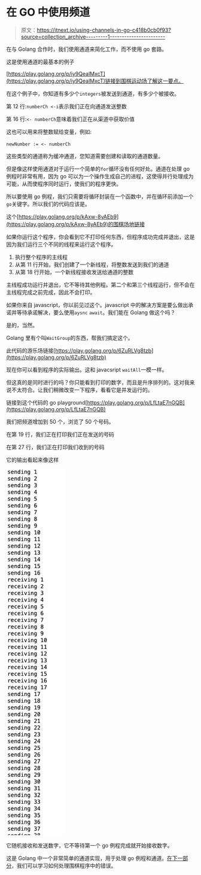 # 在 GO 中使用频道

> 原文：<https://itnext.io/using-channels-in-go-c418b0cb0f93?source=collection_archive---------1----------------------->

在与 Golang 合作时，我们使用通道来简化工作，而不使用 go 套路。

这是使用通道的最基本的例子

[https://play.golang.org/p/iy9QealMxcT](https://play.golang.org/p/iy9QealMxcT)链接到围棋运动场了解这一要点。

在这个例子中，你知道有多少个`integers`被发送到通道，有多少个被接收。

第 12 行:`numberCh <-i`表示我们正在向通道发送整数

第 16 行:`<- numberCh`意味着我们正在从渠道中获取价值

这也可以用来将整数赋给变量，例如:

`newNumber := <- numberCh`

这些类型的通道称为缓冲通道，您知道需要创建和读取的通道数量。

但是像这样使用通道对于运行一个简单的`for`循环没有任何好处。通道在处理 go 例程时非常有用，因为 go 可以为一个操作生成自己的进程，这使得并行处理成为可能，从而使程序同时运行，使我们的程序更快。

所以要使用 go 例程，我们只需要将循环封装在一个函数中，并在循环前添加一个`go`关键字。所以我们的代码应该是。

这个[https://play.golang.org/p/kAxw-8yAEb9](https://play.golang.org/p/kAxw-8yAEb9)的围棋场地链接

如果你运行这个程序，你会看到它不打印任何东西，但程序成功完成并退出，这是因为我们运行三个不同的线程来运行这个程序。

1.  执行整个程序的主线程
2.  从第 11 行开始，我们创建了一个新线程，将整数发送到我们的通道
3.  从第 18 行开始，一个新线程接收发送给通道的整数

主线程成功运行并退出，它不等待其他例程。第二个和第三个线程运行，但不会在主线程完成之前完成，因此不会打印。

如果你来自 javascript，你以前见过这个。javascript 中的解决方案是要么做出承诺并等待承诺解决，要么使用`aysnc` `await`。我们能在 Golang 做这个吗？

是的，当然。

Golang 里有个叫`WaitGroup`的东西，帮我们搞定这个。

此代码的游乐场链接[https://play.golang.org/p/6ZuRLVg8tzb](https://play.golang.org/p/6ZuRLVg8tzb)

现在你可以看到程序的实际输出。这和 javacsript `waitAll`一模一样。

但这真的是同时进行的吗？你只能看到打印的数字，而且是升序排列的。这对我来说不太符合。让我们稍微改变一下程序，看看它是并发运行的。

链接到这个代码的 go playground[https://play.golang.org/p/LfLtaE7nGQB](https://play.golang.org/p/LfLtaE7nGQB)

我们把频道增加到 50 个，浏览了 50 个号码。

在第 19 行，我们正在打印我们正在发送的号码

在第 27 行，我们正在打印我们收到的号码

它的输出看起来像这样

![](img/55ffe4e24ac75b4f00f9331baf5886a4.png)

它随机接收和发送数字，它不等待第一个 go 例程完成就开始接收数字。

这是 Golang 中一个非常简单的通道实现，用于处理 go 例程和通道。[在下一部分](https://medium.com/@developer.naren/handling-errors-in-channels-e76ad5cbf3a0)，我们可以学习如何处理围棋程序中的错误。